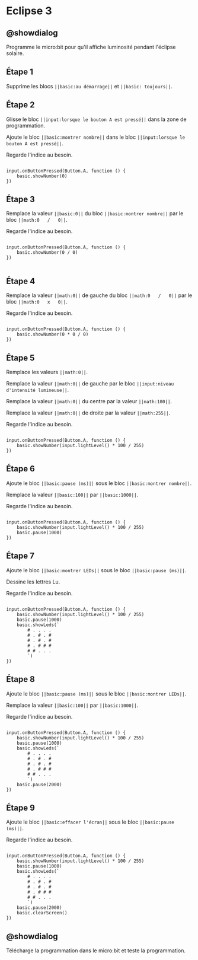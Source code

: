 # Eclipse 3

## @showdialog

Programme le micro:bit pour qu'il affiche luminosité pendant l'éclipse solaire.

## Étape 1

Supprime les blocs ``||basic:au démarrage||`` et ``||basic: toujours||``.

## Étape 2

Glisse le bloc ``||input:lorsque le bouton A est pressé||`` dans la zone de programmation.

Ajoute le bloc ``||basic:montrer nombre||`` dans le bloc ``||input:lorsque le bouton A est pressé||``.

Regarde l'indice au besoin.


```blocks

input.onButtonPressed(Button.A, function () {
    basic.showNumber(0)
})

```

## Étape 3

Remplace la valeur ``||basic:0||`` du bloc ``||basic:montrer nombre||`` par le bloc ``||math:0   /   0||``.

Regarde l'indice au besoin.


```blocks

input.onButtonPressed(Button.A, function () {
    basic.showNumber(0 / 0)
})


```

## Étape 4

Remplace la valeur ``||math:0||`` de gauche du bloc  ``||math:0   /   0||`` par le bloc ``||math:0   x   0||``.

Regarde l'indice au besoin.


```blocks

input.onButtonPressed(Button.A, function () {
    basic.showNumber(0 * 0 / 0)
})

```

## Étape 5

Remplace les valeurs ``||math:0||``.

Remplace la valeur ``||math:0||`` de gauche par le bloc ``||input:niveau d'intensité lumineuse||``.

Remplace la valeur ``||math:0||`` du centre par la valeur ``||math:100||``.

Remplace la valeur ``||math:0||`` de droite par la valeur ``||math:255||``.

Regarde l'indice au besoin.

```blocks

input.onButtonPressed(Button.A, function () {
    basic.showNumber(input.lightLevel() * 100 / 255)
})

```

## Étape 6

Ajoute le bloc ``||basic:pause (ms)||`` sous le bloc ``||basic:montrer nombre||``.

Remplace la valeur ``||basic:100||`` par ``||basic:1000||``.

Regarde l'indice au besoin.

```blocks

input.onButtonPressed(Button.A, function () {
    basic.showNumber(input.lightLevel() * 100 / 255)
    basic.pause(1000)
})

```

## Étape 7

Ajoute le bloc ``||basic:montrer LEDs||`` sous le bloc ``||basic:pause (ms)||``.

Dessine les lettres Lu.

Regarde l'indice au besoin.

```blocks

input.onButtonPressed(Button.A, function () {
    basic.showNumber(input.lightLevel() * 100 / 255)
    basic.pause(1000)
    basic.showLeds(`
        # . . . .
        # . # . #
        # . # . #
        # . # # #
        # # . . .
        `)
})

```

## Étape 8

Ajoute le bloc ``||basic:pause (ms)||`` sous le bloc ``||basic:montrer LEDs||``.

Remplace la valeur ``||basic:100||`` par ``||basic:1000||``.

Regarde l'indice au besoin.

```blocks

input.onButtonPressed(Button.A, function () {
    basic.showNumber(input.lightLevel() * 100 / 255)
    basic.pause(1000)
    basic.showLeds(`
        # . . . .
        # . # . #
        # . # . #
        # . # # #
        # # . . .
        `)
    basic.pause(2000)
})

```

## Étape 9

Ajoute le bloc ``||basic:effacer l'écran||`` sous le bloc ``||basic:pause (ms)||``.

Regarde l'indice au besoin.


```blocks

input.onButtonPressed(Button.A, function () {
    basic.showNumber(input.lightLevel() * 100 / 255)
    basic.pause(1000)
    basic.showLeds(`
        # . . . .
        # . # . #
        # . # . #
        # . # # #
        # # . . .
        `)
    basic.pause(2000)
    basic.clearScreen()
})

```

## @showdialog

Télécharge la programmation dans le micro:bit et teste la programmation.